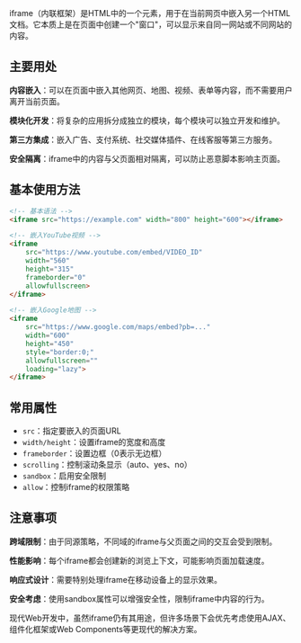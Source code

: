 iframe（内联框架）是HTML中的一个元素，用于在当前网页中嵌入另一个HTML文档。它本质上是在页面中创建一个"窗口"，可以显示来自同一网站或不同网站的内容。

## 主要用处

**内容嵌入**：可以在页面中嵌入其他网页、地图、视频、表单等内容，而不需要用户离开当前页面。

**模块化开发**：将复杂的应用拆分成独立的模块，每个模块可以独立开发和维护。

**第三方集成**：嵌入广告、支付系统、社交媒体插件、在线客服等第三方服务。

**安全隔离**：iframe中的内容与父页面相对隔离，可以防止恶意脚本影响主页面。

## 基本使用方法

```html
<!-- 基本语法 -->
<iframe src="https://example.com" width="800" height="600"></iframe>

<!-- 嵌入YouTube视频 -->
<iframe 
    src="https://www.youtube.com/embed/VIDEO_ID" 
    width="560" 
    height="315"
    frameborder="0"
    allowfullscreen>
</iframe>

<!-- 嵌入Google地图 -->
<iframe 
    src="https://www.google.com/maps/embed?pb=..." 
    width="600" 
    height="450"
    style="border:0;"
    allowfullscreen=""
    loading="lazy">
</iframe>
```

## 常用属性

- `src`：指定要嵌入的页面URL
- `width/height`：设置iframe的宽度和高度
- `frameborder`：设置边框（0表示无边框）
- `scrolling`：控制滚动条显示（auto、yes、no）
- `sandbox`：启用安全限制
- `allow`：控制iframe的权限策略

## 注意事项

**跨域限制**：由于同源策略，不同域的iframe与父页面之间的交互会受到限制。

**性能影响**：每个iframe都会创建新的浏览上下文，可能影响页面加载速度。

**响应式设计**：需要特别处理iframe在移动设备上的显示效果。

**安全考虑**：使用sandbox属性可以增强安全性，限制iframe中内容的行为。

现代Web开发中，虽然iframe仍有其用途，但许多场景下会优先考虑使用AJAX、组件化框架或Web Components等更现代的解决方案。